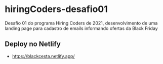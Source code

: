 # hiringCoders-desafio01
Desafio 01 do programa Hiring Coders de 2021, desenvolvimento de uma landing page para cadastro de emails informando ofertas da Black Friday

## Deploy no Netlify
* https://blackcesta.netlify.app/
